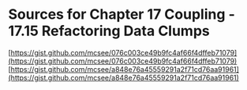# Sources for Chapter 17 Coupling - 17.15 Refactoring Data Clumps

[https://gist.github.com/mcsee/076c003ce49b9fc4af66f4dffeb71079](https://gist.github.com/mcsee/076c003ce49b9fc4af66f4dffeb71079)
[https://gist.github.com/mcsee/a848e76a45559291a2f71cd76aa91961](https://gist.github.com/mcsee/a848e76a45559291a2f71cd76aa91961)